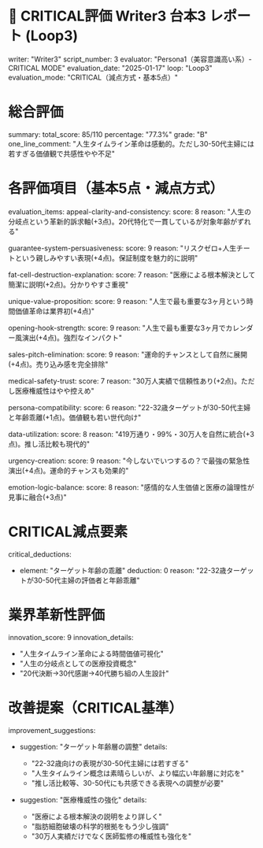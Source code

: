 # 🚨 CRITICAL評価 Writer3 台本3 レポート (Loop3)
writer: "Writer3"
script_number: 3
evaluator: "Persona1（美容意識高い系）- CRITICAL MODE"
evaluation_date: "2025-01-17"
loop: "Loop3"
evaluation_mode: "CRITICAL（減点方式・基本5点）"

# 総合評価
summary:
  total_score: 85/110
  percentage: "77.3%"
  grade: "B"
  one_line_comment: "人生タイムライン革命は感動的。ただし30-50代主婦には若すぎる価値観で共感性やや不足"

# 各評価項目（基本5点・減点方式）
evaluation_items:
  appeal-clarity-and-consistency:
    score: 8
    reason: "人生の分岐点という革新的訴求軸(+3点)。20代特化で一貫しているが対象年齢がずれる"
  
  guarantee-system-persuasiveness:
    score: 9
    reason: "リスクゼロ+人生チートという親しみやすい表現(+4点)。保証制度を魅力的に説明"
  
  fat-cell-destruction-explanation:
    score: 7
    reason: "医療による根本解決として簡潔に説明(+2点)。分かりやすさ重視"
  
  unique-value-proposition:
    score: 9
    reason: "人生で最も重要な3ヶ月という時間価値革命は業界初(+4点)"
  
  opening-hook-strength:
    score: 9
    reason: "人生で最も重要な3ヶ月でカレンダー風演出(+4点)。強烈なインパクト"
  
  sales-pitch-elimination:
    score: 9
    reason: "運命的チャンスとして自然に展開(+4点)。売り込み感を完全排除"
  
  medical-safety-trust:
    score: 7
    reason: "30万人実績で信頼性あり(+2点)。ただし医療権威性はやや控えめ"
  
  persona-compatibility:
    score: 6
    reason: "22-32歳ターゲットが30-50代主婦と年齢乖離(+1点)。価値観も若い世代向け"
  
  data-utilization:
    score: 8
    reason: "419万通り・99%・30万人を自然に統合(+3点)。推し活比較も現代的"
  
  urgency-creation:
    score: 9
    reason: "今しないでいつするの？で最強の緊急性演出(+4点)。運命的チャンスも効果的"
  
  emotion-logic-balance:
    score: 8
    reason: "感情的な人生価値と医療の論理性が見事に融合(+3点)"

# CRITICAL減点要素
critical_deductions:
  - element: "ターゲット年齢の乖離"
    deduction: 0
    reason: "22-32歳ターゲットが30-50代主婦の評価者と年齢乖離"

# 業界革新性評価
innovation_score: 9
innovation_details:
  - "人生タイムライン革命による時間価値可視化"
  - "人生の分岐点としての医療投資概念"
  - "20代決断→30代感謝→40代勝ち組の人生設計"

# 改善提案（CRITICAL基準）
improvement_suggestions:
  - suggestion: "ターゲット年齢層の調整"
    details: 
      - "22-32歳向けの表現が30-50代主婦には若すぎる"
      - "人生タイムライン概念は素晴らしいが、より幅広い年齢層に対応を"
      - "推し活比較等、30-50代にも共感できる表現への調整が必要"
  
  - suggestion: "医療権威性の強化"
    details:
      - "医療による根本解決の説明をより詳しく"
      - "脂肪細胞破壊の科学的根拠をもう少し強調"
      - "30万人実績だけでなく医師監修の権威性も強化を"